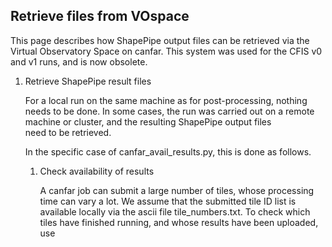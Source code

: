 ## Retrieve files from VOspace

This page describes how ShapePipe output files can be retrieved via the Virtual Observatory Space
on canfar. This system was used for the CFIS v0 and v1 runs, and is now obsolete.

1. Retrieve ShapePipe result files 

   For a local run on the same machine as for post-processing, nothing needs to be done. In some cases, the run was carried out on a remote machine or cluster, and the resulting ShapePipe output files  
  need to be retrieved.

   In the specific case of canfar_avail_results.py, this is done as follows.

   1. Check availability of results  

      A canfar job can submit a large number of tiles, whose processing time can vary a lot. We assume that the submitted tile ID list is available locally via the ascii file tile_numbers.txt. To check 
      which tiles have finished running, and whose results have been uploaded, use
